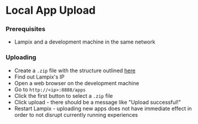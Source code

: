 # Local App Upload

### Prerequisites

* Lampix and a development machine in the same network

### Uploading

* Create a `.zip` file with the structure outlined [here](./application-structure.md)
* Find out Lampix's IP
* Open a web browser on the development machine
* Go to `http://<ip>:8888/apps`
* Click the first button to select a `.zip` file
* Click upload - there should be a message like "Upload successful!"
* Restart Lampix - uploading new apps does not have immediate effect in order to not disrupt currently running experiences 
